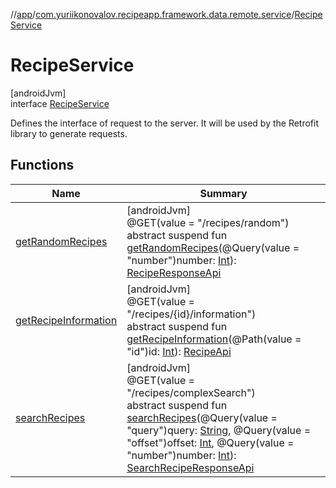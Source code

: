 //[app](../../../index.md)/[com.yuriikonovalov.recipeapp.framework.data.remote.service](../index.md)/[RecipeService](index.md)

# RecipeService

[androidJvm]\
interface [RecipeService](index.md)

Defines the interface of request to the server. It will be used by the Retrofit library to generate requests.

## Functions

| Name | Summary |
|---|---|
| [getRandomRecipes](get-random-recipes.md) | [androidJvm]<br>@GET(value = &quot;/recipes/random&quot;)<br>abstract suspend fun [getRandomRecipes](get-random-recipes.md)(@Query(value = &quot;number&quot;)number: [Int](https://kotlinlang.org/api/latest/jvm/stdlib/kotlin/-int/index.html)): [RecipeResponseApi](../../com.yuriikonovalov.recipeapp.framework.data.remote.model/-recipe-response-api/index.md) |
| [getRecipeInformation](get-recipe-information.md) | [androidJvm]<br>@GET(value = &quot;/recipes/{id}/information&quot;)<br>abstract suspend fun [getRecipeInformation](get-recipe-information.md)(@Path(value = &quot;id&quot;)id: [Int](https://kotlinlang.org/api/latest/jvm/stdlib/kotlin/-int/index.html)): [RecipeApi](../../com.yuriikonovalov.recipeapp.framework.data.remote.model/-recipe-api/index.md) |
| [searchRecipes](search-recipes.md) | [androidJvm]<br>@GET(value = &quot;/recipes/complexSearch&quot;)<br>abstract suspend fun [searchRecipes](search-recipes.md)(@Query(value = &quot;query&quot;)query: [String](https://kotlinlang.org/api/latest/jvm/stdlib/kotlin/-string/index.html), @Query(value = &quot;offset&quot;)offset: [Int](https://kotlinlang.org/api/latest/jvm/stdlib/kotlin/-int/index.html), @Query(value = &quot;number&quot;)number: [Int](https://kotlinlang.org/api/latest/jvm/stdlib/kotlin/-int/index.html)): [SearchRecipeResponseApi](../../com.yuriikonovalov.recipeapp.framework.data.remote.model/-search-recipe-response-api/index.md) |
